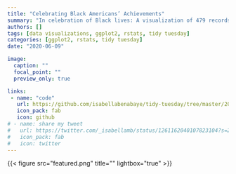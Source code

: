 ```yaml
---
title: "Celebrating Black Americans’ Achievements"
summary: "In celebration of Black lives: A visualization of 479 records of Black Americans breaking the color barrier & achieving firsts in various fields throughout history"
authors: []
tags: [data visualizations, ggplot2, rstats, tidy tuesday]
categories: [ggplot2, rstats, tidy tuesday]
date: "2020-06-09"

image:
  caption: ""
  focal_point: ""
  preview_only: true

links:
 - name: "code"
   url: https://github.com/isabellabenabaye/tidy-tuesday/tree/master/2020/24_black achievements
   icon_pack: fab
   icon: github
# - name: share my tweet
#   url: https://twitter.com/_isabellamb/status/1261162040107823104?s=20
#   icon_pack: fab
#   icon: twitter
---
```

{{< figure src="featured.png" title="" lightbox="true" >}}